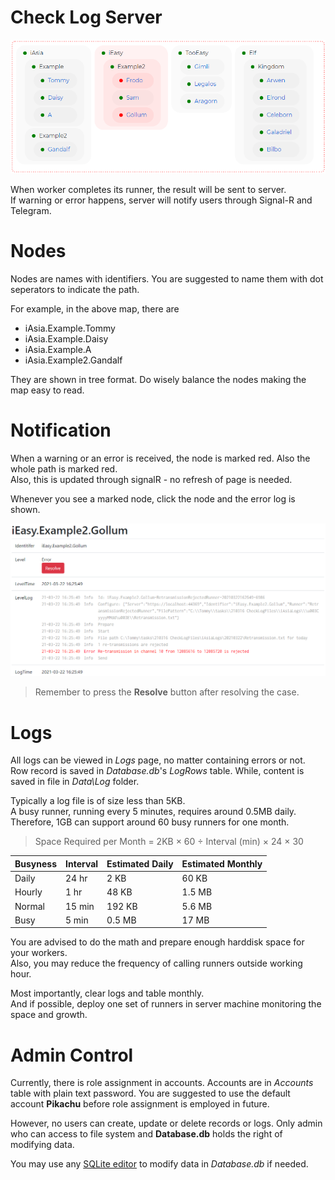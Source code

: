 # Check Log Server

![map](https://github.com/tommy-iasia/CheckLogFiles/blob/master/CheckLogServer/previews/21032204-map.png?raw=true)

When worker completes its runner, the result will be sent to server.  
If warning or error happens, server will notify users through Signal-R and Telegram.

# Nodes

Nodes are names with identifiers. You are suggested to name them with dot seperators to indicate the path.

For example, in the above map, there are
- iAsia.Example.Tommy
- iAsia.Example.Daisy
- iAsia.Example.A
- iAsia.Example2.Gandalf

They are shown in tree format. Do wisely balance the nodes making the map easy to read.

# Notification

When a warning or an error is received, the node is marked red. Also the whole path is marked red.  
Also, this is updated through signalR - no refresh of page is needed.

Whenever you see a marked node, click the node and the error log is shown.

![error](https://github.com/tommy-iasia/CheckLogFiles/blob/master/CheckLogServer/previews/21032205-nodeError.png?raw=true)

> Remember to press the **Resolve** button after resolving the case.

# Logs

All logs can be viewed in *Logs* page, no matter containing errors or not.  
Row record is saved in *Database.db*'s *LogRows* table. While, content is saved in file in *Data\\Log* folder.

Typically a log file is of size less than 5KB.  
A busy runner, running every 5 minutes, requires around 0.5MB daily.  
Therefore, 1GB can support around 60 busy runners for one month.

> Space Required per Month = 2KB × 60 ÷ Interval (min) × 24 × 30

| Busyness | Interval | Estimated Daily | Estimated Monthly |
|-|-|-|-|
| Daily | 24 hr | 2 KB | 60 KB |
| Hourly | 1 hr | 48 KB | 1.5 MB |
| Normal | 15 min | 192 KB | 5.6 MB |
| Busy | 5 min | 0.5 MB | 17 MB |

You are advised to do the math and prepare enough harddisk space for your workers.  
Also, you may reduce the frequency of calling runners outside working hour.

Most importantly, clear logs and table monthly.  
And if possible, deploy one set of runners in server machine monitoring the space and growth.

# Admin Control

Currently, there is role assignment in accounts. Accounts are in *Accounts* table with plain text password.
You are suggested to use the default account **Pikachu** before role assignment is employed in future.

However, no users can create, update or delete records or logs.
Only admin who can access to file system and **Database.db** holds the right of modifying data.

You may use any [SQLite editor](https://sqlitebrowser.org/) to modify data in *Database.db* if needed.
